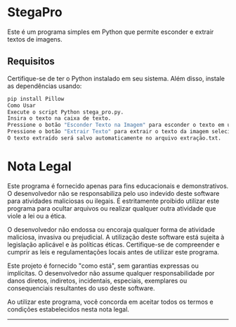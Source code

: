 # StegaPro

Este é um programa simples em Python que permite esconder e extrair textos de imagens.

## Requisitos

Certifique-se de ter o Python instalado em seu sistema. Além disso, instale as dependências usando:

```bash
pip install Pillow
Como Usar
Execute o script Python stega_pro.py.
Insira o texto na caixa de texto.
Pressione o botão "Esconder Texto na Imagem" para esconder o texto em uma imagem selecionada.
Pressione o botão "Extrair Texto" para extrair o texto da imagem selecionada.
O texto extraído será salvo automaticamente no arquivo extração.txt.
```

# Nota Legal

Este programa é fornecido apenas para fins educacionais e demonstrativos. O desenvolvedor não se responsabiliza pelo uso indevido deste software para atividades maliciosas ou ilegais. É estritamente proibido utilizar este programa para ocultar arquivos ou realizar qualquer outra atividade que viole a lei ou a ética.

O desenvolvedor não endossa ou encoraja qualquer forma de atividade maliciosa, invasiva ou prejudicial. A utilização deste software está sujeita à legislação aplicável e às políticas éticas. Certifique-se de compreender e cumprir as leis e regulamentações locais antes de utilizar este programa.

Este projeto é fornecido "como está", sem garantias expressas ou implícitas. O desenvolvedor não assume qualquer responsabilidade por danos diretos, indiretos, incidentais, especiais, exemplares ou consequenciais resultantes do uso deste software.

Ao utilizar este programa, você concorda em aceitar todos os termos e condições estabelecidos nesta nota legal.

---
